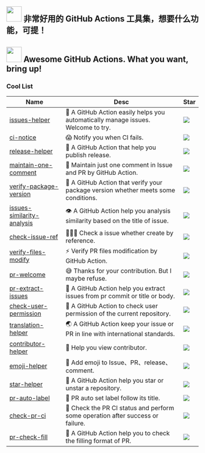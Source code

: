 ## <img src="https://emojis.slackmojis.com/emojis/images/1588315024/8823/hyperkitty.gif?1588315024" width="40" /> 非常好用的 GitHub Actions 工具集，想要什么功能，可提！

## <img src="https://emojis.slackmojis.com/emojis/images/1621024394/39092/cat-roll.gif?1621024394" width="40" /> Awesome GitHub Actions. What you want, bring up!

### Cool List
| Name | Desc | Star |
| --- | --- | --- |
| [issues-helper](https://github.com/actions-cool/issues-helper) | 🤖 A GitHub Action easily helps you automatically manage issues. Welcome to try. | [![](https://img.shields.io/github/stars/actions-cool/issues-helper?style=flat-square&color=bright)](https://github.com/actions-cool/issues-helper/stargazers) |
| [ci-notice](https://github.com/actions-cool/ci-notice) | 😱 Notify you when CI fails. | [![](https://img.shields.io/github/stars/actions-cool/ci-notice?style=flat-square&color=green)](https://github.com/actions-cool/ci-notice/stargazers) |
| [release-helper](https://github.com/actions-cool/release-helper) | 🤖 A GitHub Action that help you publish release. | [![](https://img.shields.io/github/stars/actions-cool/release-helper?style=flat-square&color=yellowgreen)](https://github.com/actions-cool/release-helper/stargazers) |
| [maintain-one-comment](https://github.com/actions-cool/maintain-one-comment) | 📌 Maintain just one comment in Issue and PR by GitHub Action. | [![](https://img.shields.io/github/stars/actions-cool/maintain-one-comment?style=flat-square&color=yellow)](https://github.com/actions-cool/maintain-one-comment/stargazers) |
| [verify-package-version](https://github.com/actions-cool/verify-package-version) | 🙏 A GitHub Action that verify your package version whether meets some conditions. | [![](https://img.shields.io/github/stars/actions-cool/verify-package-version?style=flat-square&color=orange)](https://github.com/actions-cool/verify-package-version/stargazers) |
| [issues-similarity-analysis](https://github.com/actions-cool/issues-similarity-analysis) | 👁 A GitHub Action help you analysis similarity based on the title of issue. | [![](https://img.shields.io/github/stars/actions-cool/issues-similarity-analysis?style=flat-square&color=red)](https://github.com/actions-cool/issues-similarity-analysis/stargazers) |
| [check-issue-ref](https://github.com/actions-cool/check-issue-ref) | 👷🏻‍♂️ Check a issue whether create by reference. | [![](https://img.shields.io/github/stars/actions-cool/check-issue-ref?style=flat-square&color=blue)](https://github.com/actions-cool/check-issue-ref/stargazers) |
| [verify-files-modify](https://github.com/actions-cool/verify-files-modify) | ⚡ Verify PR files modification by GitHub Action. | [![](https://img.shields.io/github/stars/actions-cool/verify-files-modify?style=flat-square&color=blueviolet)](https://github.com/actions-cool/verify-files-modify/stargazers) |
| [pr-welcome](https://github.com/actions-cool/pr-welcome) | 😅  Thanks for your contribution. But I maybe refuse. | [![](https://img.shields.io/github/stars/actions-cool/pr-welcome?style=flat-square&color=%23ff69b4)](https://github.com/actions-cool/pr-welcome/stargazers) |
| [pr-extract-issues](https://github.com/actions-cool/pr-extract-issues) | 🤠 A GitHub Action help you extract issues from pr commit or title or body. | [![](https://img.shields.io/github/stars/actions-cool/pr-extract-issues?style=flat-square&color=bright)](https://github.com/actions-cool/pr-extract-issues/stargazers) |
| [check-user-permission](https://github.com/actions-cool/check-user-permission) | 👮 A GitHub Action to check user permission of the current repository. | [![](https://img.shields.io/github/stars/actions-cool/check-user-permission?style=flat-square&color=green)](https://github.com/actions-cool/check-user-permission/stargazers) |
| [translation-helper](https://github.com/actions-cool/translation-helper) | 🌏 A GitHub Action keep your issue or PR in line with international standards. | [![](https://img.shields.io/github/stars/actions-cool/translation-helper?style=flat-square&color=yellowgreen)](https://github.com/actions-cool/translation-helper/stargazers) |
| [contributor-helper](https://github.com/actions-cool/contributor-helper) | 🥳 Help you view contributor. | [![](https://img.shields.io/github/stars/actions-cool/contributor-helper?style=flat-square&color=yellow)](https://github.com/actions-cool/contributor-helper/stargazers) |
| [emoji-helper](https://github.com/actions-cool/emoji-helper) | 🤪 Add emoji to Issue、PR、release、comment. | [![](https://img.shields.io/github/stars/actions-cool/emoji-helper?style=flat-square&color=orange)](https://github.com/actions-cool/emoji-helper/stargazers) |
| [star-helper](https://github.com/actions-cool/star-helper) | 🌟 A GitHub Action help you star or unstar a repository. | [![](https://img.shields.io/github/stars/actions-cool/star-helper?style=flat-square&color=red)](https://github.com/actions-cool/star-helper/stargazers) |
| [pr-auto-label](https://github.com/actions-cool/pr-auto-label) | 💄 PR auto set label follow its title. | [![](https://img.shields.io/github/stars/actions-cool/pr-auto-label?style=flat-square&color=blue)](https://github.com/actions-cool/pr-auto-label/stargazers) |
| [check-pr-ci](https://github.com/actions-cool/check-pr-ci) | 🚗 Check the PR CI status and perform some operation after success or failure. | [![](https://img.shields.io/github/stars/actions-cool/check-pr-ci?style=flat-square&color=blueviolet)](https://github.com/actions-cool/check-pr-ci/stargazers) |
| [pr-check-fill](https://github.com/actions-cool/pr-check-fill) | 👀 A GitHub Action help you to check the filling format of PR. | [![](https://img.shields.io/github/stars/actions-cool/pr-check-fill?style=flat-square&color=%23ff69b4)](https://github.com/actions-cool/pr-check-fill/stargazers) |